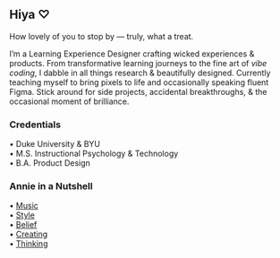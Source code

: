 ## Hiya ♡

How lovely of you to stop by — truly, what a treat.

I’m a Learning Experience Designer crafting wicked experiences & products. From transformative learning journeys to the fine art of *vibe coding*, I dabble in all things research & beautifully designed. Currently teaching myself to bring pixels to life and occasionally speaking fluent Figma. Stick around for side projects, accidental breakthroughs, & the occasional moment of brilliance.

### Credentials
• Duke University & BYU  
• M.S. Instructional Psychology & Technology  
• B.A. Product Design

### Annie in a Nutshell  
• [Music](https://open.spotify.com/playlist/7DXIncNeTBFUwMsNEOO0ie?si=188ab0ace79f4b12)  
• [Style](https://www.pinterest.com/anniekielebellbrown/fashion/)  
• [Belief](https://www.churchofjesuschrist.org/?lang=eng)  
• [Creating](https://anniekielebrown.webflow.io/)  
• [Thinking](https://substack.com/@anniekielebrown?utm_campaign=profile&utm_medium=profile-page)
